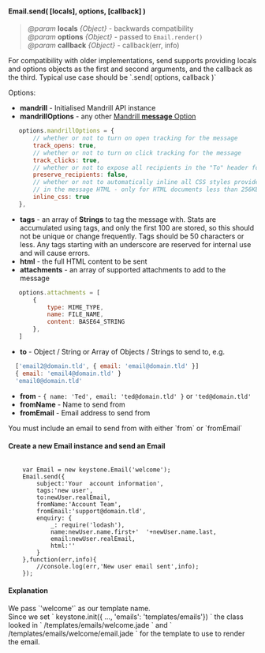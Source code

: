 #### Email.send( [locals], options, [callback] ) 
> *@param* **locals** _{Object}_  - backwards compatibility   
> *@param* **options** _{Object}_  - passed to `Email.render()`  
> *@param* **callback** _{Object}_  - callback(err, info)    


<p class="api-note"> For compatibility with older implementations, send supports providing locals and options objects as the first and second arguments, and the callback as the third.  Typical use case should be `.send( options, callback )`</p>

 Options:

 * **mandrill** - Initialised Mandrill API instance
 * **mandrillOptions** - any other <a href="https://mandrillapp.com/api/docs/messages.JSON.html#method=send-template" target="_blank"> Mandrill **message** Option</a> 
 ```javascript
	options.mandrillOptions = {
		// whether or not to turn on open tracking for the message
		track_opens: true,
		// whether or not to turn on click tracking for the message
		track_clicks: true, 
		// whether or not to expose all recipients in the "To" header for each email
		preserve_recipients: false, 
		// whether or not to automatically inline all CSS styles provided 
		// in the message HTML - only for HTML documents less than 256KB in size
		inline_css: true 
	},
 ```   
 * **tags** - an array of **Strings** to tag the message with. Stats are accumulated using tags, and only the first 100 are stored, so this should not be unique or change frequently. Tags should be 50 characters or less. Any tags starting with an underscore are reserved for internal use and will cause errors.   
 * **html** - the full HTML content to be sent 
 * **attachments** - an array of supported attachments to add to the message  
 ```javascript
	options.attachments = [
		{
			type: MIME_TYPE,
			name: FILE_NAME,
			content: BASE64_STRING
		},
	]
 ```
 * **to** - Object / String or Array of Objects / Strings to send to, e.g.  
 ```javascript
   ['email2@domain.tld', { email: 'email@domain.tld' }]
   { email: 'email4@domain.tld' }
   'email0@domain.tld'
 ``` 
 * **from** - `{ name: 'Ted', email: 'ted@domain.tld' }` or `'ted@domain.tld'`  
 * **fromName** - Name to send from  
 * **fromEmail** - Email address to send from
<p class="caution-note"> You must include an  email to send from with either `from` or `fromEmail` </p>

<div class="code-header"> <h4>Create a new Email instance and send an Email</h4></div><pre class=" language-javascript"><code class="language-javascript">
	var Email = new keystone.Email('welcome');
	Email.send({
		subject:'Your  account information',
		tags:'new user',
		to:newUser.realEmail,
		fromName:'Account Team',
		fromEmail:'support@domain.tld',
		enquiry: {
			_: require('lodash'),
			name:newUser.name.first+'  '+newUser.name.last,
			email:newUser.realEmail,
			html:''
		}
	},function(err,info){
		//console.log(err,'New user email sent',info);
	});
</code></pre>

<div class="contextual-note">
<h4> Explanation</h4> 
<p>We pass `'welcome'` as our template name. <br />Since we set ` keystone.init({ ..., 'emails': 'templates/emails'}) ` the class looked in ` /templates/emails/welcome.jade ` and ` /templates/emails/welcome/email.jade ` for the template to use to render the email.</p>
</div>  


<div class="code-header addGitHubLink" data-file="lib/email.js#L537-L630"> &nbsp;</div><pre class=" language-javascript hideCode api"></pre> 
